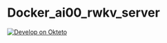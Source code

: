 # Docker_ai00_rwkv_server

[![Develop on Okteto](https://okteto.com/develop-okteto.svg)](https://cloud.okteto.com/deploy?repository=https://github.com/PJ-568/Docker_ai00_rwkv_server/)
